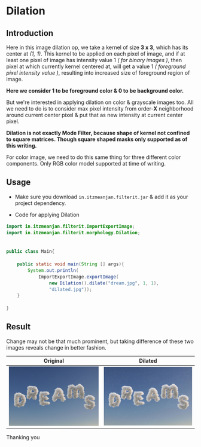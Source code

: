 # Dilation

## Introduction

Here in this image dilation op, we take a kernel of size **3 x 3**,
which has its center at _(1, 1)_. This kernel to be applied on each pixel of image,
and if at least one pixel of image has intensity value 1 _( for binary images )_, then pixel at which
currently kernel centered at, will get a value 1 _( foreground pixel intensity value )_, 
resulting into increased size of foreground region of image.

**Here we consider 1 to be foreground color & 0 to be background color.**

But we're interested in applying dilation on color & grayscale images too. All we need to do is to consider
max pixel intensity from order-**X** neighborhood around current center pixel 
& put that as new intensity at current center pixel.

**Dilation is not exactly Mode Filter, because shape of kernel not confined to square matrices. 
Though square shaped masks only supported as of this writing.**

For color image, we need to do this same thing for three different color components. 
Only RGB color model supported at time of writing.

## Usage

- Make sure you download `in.itzmeanjan.filterit.jar` & add it as your project dependency.

- Code for applying Dilation

```java
import in.itzmeanjan.filterit.ImportExportImage;
import in.itzmeanjan.filterit.morphology.Dilation;


public class Main{

	public static void main(String [] args){
		System.out.println(
            ImportExportImage.exportImage(
                new Dilation().dilate("dream.jpg", 1, 1), 
                "dilated.jpg"));
	}

}
```

## Result

Change may not be that much prominent, 
but taking difference of these two images 
reveals change in better fashion.

Original | Dilated
--- | ---
![dream](../examples/dream.jpg) | ![dilated](../examples/dilated.jpg)

Thanking you
